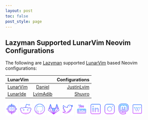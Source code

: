 ```yaml
---
layout: post
toc: false
post_style: page
---
```


## Lazyman Supported LunarVim Neovim Configurations

The following are [Lazyman](https://lazyman.dev) supported
[LunarVim](https://lunarvim.org) based Neovim configurations:

| LunarVim |        | Configurations |
| :------- | :----: | -------------: |
| [LunarVim](https://lunarvim.lazyman.dev/posts/LunarVim) | [Daniel](https://lunarvim.lazyman.dev/posts/Daniel) | [JustinLvim](https://lunarvim.lazyman.dev/posts/JustinLvim) |
| [LunarIde](https://lunarvim.lazyman.dev/posts/LunarIde) | [LvimAdib](https://lunarvim.lazyman.dev/posts/LvimAdib) | [Shuvro](https://lunarvim.lazyman.dev/posts/Shuvro) |

<div>
  <p>
    <a href="https://ronrecord.com" target="_blank" rel="noopener">
      <img align="center"
      style="width:40px;height:40px"
      alt="domain"
      src="https://raw.githubusercontent.com/doctorfree/doctorfree/master/icons/domain.png"
    /></a>
    <a href="https://www.reddit.com/user/No-Blackberry-3160" target="_blank" rel="noopener">
      <img align="center"
      style="width:40px;height:40px"
      alt="reddit"
      src="https://raw.githubusercontent.com/doctorfree/doctorfree/master/icons/reddit.png"
    /></a>
    <a href="https://github.com/doctorfree" target="_blank" rel="noopener">
      <img align="center"
      style="width:40px;height:40px"
      alt="github"
      src="https://raw.githubusercontent.com/doctorfree/doctorfree/master/icons/github.png"
    /></a>
    <a href="https://gitlab.com/doctorfree" target="_blank" rel="noopener">
      <img align="center"
      style="width:40px;height:40px"
      alt="gitlab"
      src="https://raw.githubusercontent.com/doctorfree/doctorfree/master/icons/gitlab.png"
    /></a>
    <a href="https://twitter.com/ronrecord" target="_blank" rel="noopener">
      <img align="center"
      style="width:40px;height:40px"
      alt="twitter"
      src="https://raw.githubusercontent.com/doctorfree/doctorfree/master/icons/twitter.png"
    /></a>
    <a href="https://youtube.com/c/doctorfree" target="_blank" rel="noopener">
      <img align="center"
      style="width:40px;height:40px"
      alt="youtube"
      src="https://raw.githubusercontent.com/doctorfree/doctorfree/master/icons/youtube.png"
    /></a>
    <a href="https://linkedin.com/in/ronrecord" target="_blank" rel="noopener">
      <img align="center"
      style="width:40px;height:40px"
      alt="linkedin"
      src="https://raw.githubusercontent.com/doctorfree/doctorfree/master/icons/linkedin.png"
    /></a>
    <a href="https://instagram.com/doctorfree" target="_blank" rel="noopener">
      <img align="center"
      style="width:40px;height:40px"
      alt="instagram"
      src="https://raw.githubusercontent.com/doctorfree/doctorfree/master/icons/instagram.png"
    /></a>
    <a href="https://noc.social/@doctorwhen" target="_blank" rel="noopener">
      <img align="center"
      style="width:40px;height:40px"
      alt="mastodon"
      src="https://raw.githubusercontent.com/doctorfree/doctorfree/master/icons/mastodon.png"
    /></a>
    <a href="https://en.wikipedia.org/wiki/User:Doctorfree" target="_blank" rel="noopener">
      <img align="center"
      style="width:40px;height:40px"
      alt="wikipedia"
      src="https://raw.githubusercontent.com/doctorfree/doctorfree/master/icons/wikipedia.png"
    /></a>
  </p>
</div>
